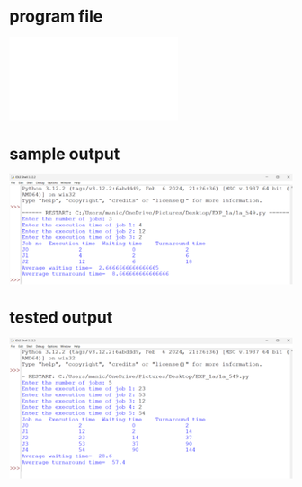 # program file
![# program file](9a_549.py)

# sample output
![# sample output](9a_SampleOutput_549.png)

# tested output
![# tested output](9a_Testedoutput_549.png)
